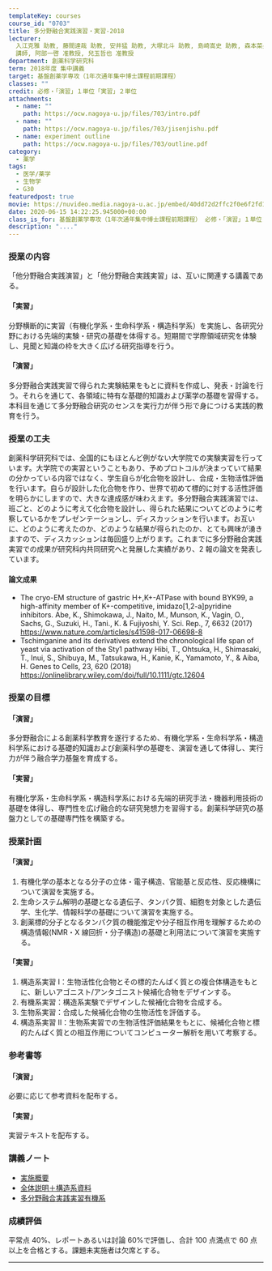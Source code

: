 ```yaml
---
templateKey: courses
course_id: "0703"
title: 多分野融合実践演習・実習-2018
lecturer:
  入江克雅 助教, 藤間達哉 助教, 安井猛 助教, 大塚北斗 助教, 島崎嵩史 助教, 森本菜央 助教, 辰川英樹 助教, 蟹江慧 助教, 澁谷正俊
  講師, 阿部一啓 准教授, 兒玉哲也 准教授
department: 創薬科学研究科
term: 2018年度 集中講義
target: 基盤創薬学専攻（1年次通年集中博士課程前期課程）
classes: ""
credit: 必修・「演習」１単位「実習」２単位
attachments:
  - name: ""
    path: https://ocw.nagoya-u.jp/files/703/intro.pdf
  - name: ""
    path: https://ocw.nagoya-u.jp/files/703/jisenjishu.pdf
  - name: experiment outline
    path: https://ocw.nagoya-u.jp/files/703/outline.pdf
category:
  - 薬学
tags:
  - 医学/薬学
  - 生物学
  - G30
featuredpost: true
movie: https://nuvideo.media.nagoya-u.ac.jp/embed/40dd72d2ffc2f0e6f2fd1889d21a9f96cfb8fc92
date: 2020-06-15 14:22:25.945000+00:00
class_is_for: 基盤創薬学専攻（1年次通年集中博士課程前期課程） 必修・「演習」１単位「実習」２単位
description: "...."
---
```


### 授業の内容

「他分野融合実践演習」と「他分野融合実践実習」は、互いに関連する講義である。

#### 「実習」

分野横断的に実習（有機化学系・生命科学系・構造科学系）を実施し、各研究分野における先端的実験・研究の基礎を体得する。短期間で学際領域研究を体験し、見聞と知識の枠を大きく広げる研究指導を行う。

#### 「演習」

多分野融合実践実習で得られた実験結果をもとに資料を作成し、発表・討論を行う。それらを通じて、各領域に特有な基礎的知識および薬学の基礎を習得する。本科目を通じて多分野融合研究のセンスを実行力が伴う形で身につける実践的教育を行う。

### 授業の工夫

創薬科学研究科では、全国的にもほとんど例がない大学院での実験実習を行っています。大学院での実習ということもあり、予めプロトコルが決まっていて結果の分かっている内容ではなく、学生自らが化合物を設計し、合成・生物活性評価を行います。自らが設計した化合物を作り、世界で初めて標的に対する活性評価を明らかにしますので、大きな達成感が味わえます。多分野融合実践演習では、班ごと、どのように考えて化合物を設計し、得られた結果についてどのように考察しているかをプレゼンテーションし、ディスカッションを行います。お互いに、どのように考えたのか、どのような結果が得られたのか、とても興味が湧きますので、ディスカッションは毎回盛り上がります。これまでに多分野融合実践実習での成果が研究科内共同研究へと発展した実績があり、2 報の論文を発表しています。

#### 論文成果

- The cryo-EM structure of gastric H+,K+-ATPase with bound BYK99, a high-affinity member of K+-competitive, imidazo[1,2-a]pyridine inhibitors.
  Abe, K., Shimokawa, J., Naito, M., Munson, K., Vagin, O., Sachs, G., Suzuki, H., Tani., K. & Fujiyoshi, Y.
  Sci. Rep., 7, 6632 (2017)
  <a href="https://www.nature.com/articles/s41598-017-06698-8" target="blank">https://www.nature.com/articles/s41598-017-06698-8</a>
- Tschimganine and its derivatives extend the chronological life span of yeast via activation of the Sty1 pathway
  Hibi, T., Ohtsuka, H., Shimasaki, T., Inui, S., Shibuya, M., Tatsukawa, H., Kanie, K., Yamamoto, Y., & Aiba, H.
  Genes to Cells, 23, 620 (2018)
  <a href="https://onlinelibrary.wiley.com/doi/full/10.1111/gtc.12604" target="blank">https://onlinelibrary.wiley.com/doi/full/10.1111/gtc.12604</a>

### 授業の目標

#### 「演習」

多分野融合による創薬科学教育を遂行するため、有機化学系・生命科学系・構造科学系における基礎的知識および創薬科学の基礎を、演習を通して体得し、実行力が伴う融合学力基盤を育成する。

#### 「実習」

有機化学系・生命科学系・構造科学系における先端的研究手法・機器利用技術の基礎を体得し、専門性を広げ融合的な研究発想力を習得する。創薬科学研究の基盤力としての基礎専門性を構築する。

### 授業計画

#### 「演習」

1. 有機化学の基本となる分子の立体・電子構造、官能基と反応性、反応機構について演習を実施する。
2. 生命システム解明の基礎となる遺伝子、タンパク質、細胞を対象とした遺伝学、生化学、情報科学の基礎について演習を実施する。
3. 創薬標的分子となるタンパク質の機能推定や分子相互作用を理解するための構造情報(NMR・X 線回折・分子構造)の基礎と利用法について演習を実施する。

#### 「実習」

1. 構造系実習 I：生物活性化合物とその標的たんぱく質との複合体構造をもとに、新しいアゴニスト/アンタゴニスト候補化合物をデザインする。
2. 有機系実習：構造系実験でデザインした候補化合物を合成する。
3. 生物系実習：合成した候補化合物の生物活性を評価する。
4. 構造系実習 II：生物系実習での生物活性評価結果をもとに、候補化合物と標的たんぱく質との相互作用についてコンピューター解析を用いて考察する。

### 参考書等

#### 「演習」

必要に応じて参考資料を配布する。

#### 「実習」

実習テキストを配布する。

### 講義ノート

- [実施概要](https://ocw.nagoya-u.jp/files/703/outline.pdf)
- [全体説明＋構造系資料](https://ocw.nagoya-u.jp/files/703/intro.pdf)
- [多分野融合実践実習有機系](https://ocw.nagoya-u.jp/files/703/jisenjishu.pdf)

### 成績評価

平常点 40%、レポートあるいは討論 60%で評価し、合計 100 点満点で 60 点以上を合格とする。課題未実施者は欠席とする。

---
